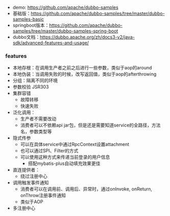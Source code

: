 - demo: https://github.com/apache/dubbo-samples
- 基础版：https://github.com/apache/dubbo-samples/tree/master/dubbo-samples-basic
- springboot版本：https://github.com/apache/dubbo-samples/tree/master/dubbo-samples-spring-boot
- dubbo文档：https://dubbo.apache.org/zh/docs3-v2/java-sdk/advanced-features-and-usage/

### features

- 本地存根：在调用生产者之前之后进行一些参数，类似于aop的around
- 本地伪装：当调用失败的时候，改写返回值，类似于aop的afterthrowing
- 分组：隔离不同的环境
- 参数校验 JSR303
- 集群容错
    - 故障转移
    - 快速失败
- 泛化调用：
    - 生产者不需要改动
    - 消费者可以不依赖api jar包，但是还是需要知道service的全路径，方法名，参数类型等
- 隐式传参
    - 可以在具体service中通过RpcContext设置attachment
    - 也可以通过SPI、Filter的方式
    - 可以使用这种方式来传递当前登录的用户信息
        - 搭配mybatis-plus自动填充效果更佳
- 直连提供者：
    - 绕过注册中心
- 调用触发事件通知
    - 消费者可以在调用前、调用后、异常时，通过onInvoke, onReturn, onThrow注册事件通知
    - 类似于AOP
- 多注册中心
